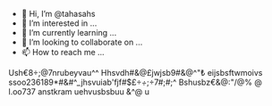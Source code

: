 - 👋 Hi, I’m @tahasahs
- 👀 I’m interested in ...
- 🌱 I’m currently learning ...
- 💞️ I’m looking to collaborate on ...
- 📫 How to reach me ...

<!---
tahasahs/tahasahs is a ✨ special ✨ repository because its `README.md` (this file) appears on your GitHub profile.
You can click the Preview link to take a look at your changes.
--->
Ush€8÷;@7nrubeyvau^^
Hhsvdh#&@£jwjsb9#&@^"₺ eijsbsftwmoivs  ssoo236189*#&#^_jhsvuiab'fjf#$£÷*÷*;÷7#;#;^
Bshusbz€&@:"/@%  @ l.oo737 anstkram uehvusbsbuu &^@ u
